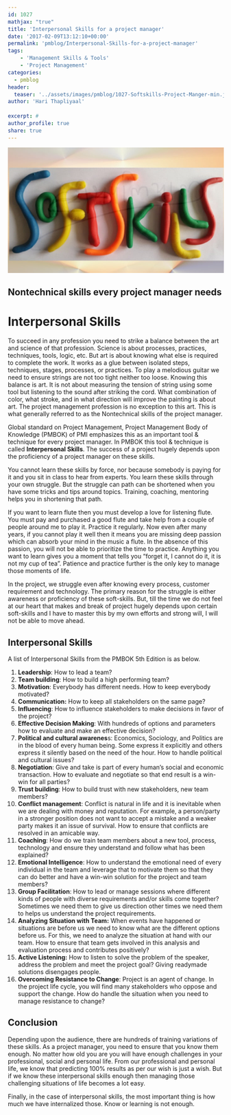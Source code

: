 ```yaml
---
id: 1027   
mathjax: "true"
title: 'Interpersonal Skills for a project manager'
date: '2017-02-09T13:12:10+00:00'
permalink: 'pmblog/Interpersonal-Skills-for-a-project-manager'
tags: 
    - 'Management Skills & Tools'
    - 'Project Management'
categories:
  - pmblog
header:
  teaser: '../assets/images/pmblog/1027-Softskills-Project-Manger-min.jpg'
author: 'Hari Thapliyaal'

excerpt: #
author_profile: true
share: true
---
```

![](../assets/images/pmblog/1027-Softskills-Project-Manger-min.jpg)   

## Nontechnical skills every project manager needs

# Interpersonal Skills

To succeed in any profession you need to strike a balance between the art and science of that profession. Science is about processes, practices, techniques, tools, logic, etc. But art is about knowing what else is required to complete the work. It works as a glue between isolated steps, techniques, stages, processes, or practices. To play a melodious guitar we need to ensure strings are not too tight neither too loose. Knowing this balance is art. It is not about measuring the tension of string using some tool but listening to the sound after striking the cord. What combination of color, what stroke, and in what direction will improve the painting is about art. The project management profession is no exception to this art. This is what generally referred to as the Nontechnical skills of the project manager.

Global standard on Project Management, Project Management Body of Knowledge (PMBOK) of PMI emphasizes this as an important tool &amp; technique for every project manager. In PMBOK this tool &amp; technique is called **Interpersonal Skills**. The success of a project hugely depends upon the proficiency of a project manager on these skills.

You cannot learn these skills by force, nor because somebody is paying for it and you sit in class to hear from experts. You learn these skills through your own struggle. But the struggle can path can be shortened when you have some tricks and tips around topics. Training, coaching, mentoring helps you in shortening that path.

If you want to learn flute then you must develop a love for listening flute. You must pay and purchased a good flute and take help from a couple of people around me to play it. Practice it regularly. Now even after many years, if you cannot play it well then it means you are missing deep passion which can absorb your mind in the music a flute. In the absence of this passion, you will not be able to prioritize the time to practice. Anything you want to learn gives you a moment that tells you “forget it, I cannot do it, it is not my cup of tea”. Patience and practice further is the only key to manage those moments of life.

In the project, we struggle even after knowing every process, customer requirement and technology. The primary reason for the struggle is either awareness or proficiency of these soft-skills. But, till the time we do not feel at our heart that makes and break of project hugely depends upon certain soft-skills and I have to master this by my own efforts and strong will, I will not be able to move ahead.

## Interpersonal Skills

A list of Interpersonal Skills from the PMBOK 5th Edition is as below.

1. **Leadership**: How to lead a team?
2. **Team building**: How to build a high performing team?
3. **Motivation**: Everybody has different needs. How to keep everybody motivated?
4. **Communication:** How to keep all stakeholders on the same page?
5. **Influencing**: How to influence stakeholders to make decisions in favor of the project?
6. **Effective Decision Making**: With hundreds of options and parameters how to evaluate and make an effective decision?
7. **Political and cultural awarenes**s: Economics, Sociology, and Politics are in the blood of every human being. Some express it explicitly and others express it silently based on the need of the hour. How to handle political and cultural issues?
8. **Negotiation**: Give and take is part of every human’s social and economic transaction. How to evaluate and negotiate so that end result is a win-win for all parties?
9. **Trust building**: How to build trust with new stakeholders, new team members?
10. **Conflict management**: Conflict is natural in life and it is inevitable when we are dealing with money and reputation. For example, a person/party in a stronger position does not want to accept a mistake and a weaker party makes it an issue of survival. How to ensure that conflicts are resolved in an amicable way.
11. **Coaching**: How do we train team members about a new tool, process, technology and ensure they understand and follow what has been explained?
12. **Emotional Intelligence**: How to understand the emotional need of every individual in the team and leverage that to motivate them so that they can do better and have a win-win solution for the project and team members?
13. **Group Facilitation**: How to lead or manage sessions where different kinds of people with diverse requirements and/or skills come together? Sometimes we need them to give us direction other times we need them to helps us understand the project requirements.
14. **Analyzing Situation with Team:** When events have happened or situations are before us we need to know what are the different options before us. For this, we need to analyze the situation at hand with our team. How to ensure that team gets involved in this analysis and evaluation process and contributes positively?
15. **Active Listening:** How to listen to solve the problem of the speaker, address the problem and meet the project goal? Giving readymade solutions disengages people.
16. **Overcoming Resistance to Change**: Project is an agent of change. In the project life cycle, you will find many stakeholders who oppose and support the change. How do handle the situation when you need to manage resistance to change?

## Conclusion

Depending upon the audience, there are hundreds of training variations of these skills. As a project manager, you need to ensure that you know them enough. No matter how old you are you will have enough challenges in your professional, social and personal life. From our professional and personal life, we know that predicting 100% results as per our wish is just a wish. But if we know these interpersonal skills enough then managing those challenging situations of life becomes a lot easy.

Finally, in the case of interpersonal skills, the most important thing is how much we have internalized those. Know or learning is not enough.